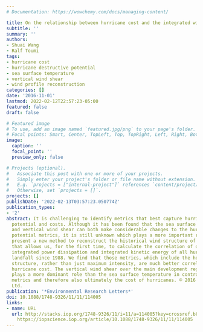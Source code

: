 ```yaml
---
# Documentation: https://wowchemy.com/docs/managing-content/

title: On the relationship between hurricane cost and the integrated wind profile
subtitle: ''
summary: ''
authors:
- Shuai Wang
- Ralf Toumi
tags:
- hurricane cost
- hurricane destructive potential
- sea surface temperature
- vertical wind shear
- wind profile reconstruction
categories: []
date: '2016-11-01'
lastmod: 2022-02-12T22:57:23-05:00
featured: false
draft: false

# Featured image
# To use, add an image named `featured.jpg/png` to your page's folder.
# Focal points: Smart, Center, TopLeft, Top, TopRight, Left, Right, BottomLeft, Bottom, BottomRight.
image:
  caption: ''
  focal_point: ''
  preview_only: false

# Projects (optional).
#   Associate this post with one or more of your projects.
#   Simply enter your project's folder or file name without extension.
#   E.g. `projects = ["internal-project"]` references `content/project/deep-learning/index.md`.
#   Otherwise, set `projects = []`.
projects: []
publishDate: '2022-02-13T03:57:23.050774Z'
publication_types:
- '2'
abstract: It is challenging to identify metrics that best capture hurricane destructive
  potential and costs. Although it has been found that the sea surface temperature
  and vertical wind shear can both make considerable changes to the hurricane destructive
  potential metrics, it is still unknown which plays a more important role. Here we
  present a new method to reconstruct the historical wind structure of hurricanes
  that allows us, for the first time, to calculate the correlation of damage with
  integrated power dissipation and integrated kinetic energy of all hurricanes at
  landfall since 1988. We find that those metrics, which include the horizontal wind
  structure, rather than just maximum intensity, are much better correlated with the
  hurricane cost. The vertical wind shear over the main development region of hurricanes
  plays a more dominant role than the sea surface temperature in controlling these
  metrics and therefore also ultimately the cost of hurricanes. © 2016 IOP Publishing
  Ltd.
publication: '*Environmental Research Letters*'
doi: 10.1088/1748-9326/11/11/114005
links:
- name: URL
  url: http://stacks.iop.org/1748-9326/11/i=11/a=114005?key=crossref.b8c4fd8906504a99c87f1218d5c8042f
    https://iopscience.iop.org/article/10.1088/1748-9326/11/11/114005
---
```


